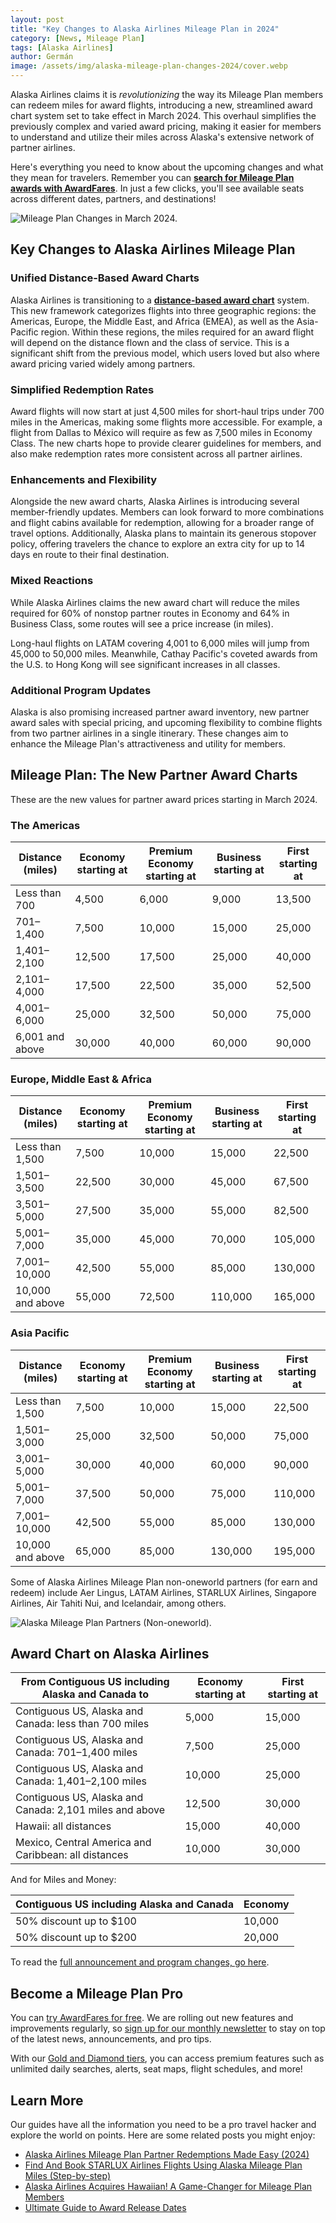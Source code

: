 ```yaml
---
layout: post
title: "Key Changes to Alaska Airlines Mileage Plan in 2024"
category: [News, Mileage Plan]
tags: [Alaska Airlines]
author: Germán
image: /assets/img/alaska-mileage-plan-changes-2024/cover.webp
---
```


Alaska Airlines claims it is *revolutionizing* the way its Mileage Plan members can redeem miles for award flights, introducing a new, streamlined award chart system set to take effect in March 2024. This overhaul simplifies the previously complex and varied award pricing, making it easier for members to understand and utilize their miles across Alaska's extensive network of partner airlines.

Here's everything you need to know about the upcoming changes and what they mean for travelers. Remember you can [**search for Mileage Plan awards with AwardFares**](https://awardfares.com/search?..;z:alaska). In just a few clicks, you'll see available seats across different dates, partners, and destinations!

<img src="../assets/img/alaska-mileage-plan-changes-2024/mileageplan-changes.webp" alt="Mileage Plan Changes in March 2024." class="noborder"/>

## Key Changes to Alaska Airlines Mileage Plan

### Unified Distance-Based Award Charts

Alaska Airlines is transitioning to a [**distance-based award chart**](https://blog.awardfares.com/demystifying-award-charts/) system. This new framework categorizes flights into three geographic regions: the Americas, Europe, the Middle East, and Africa (EMEA), as well as the Asia-Pacific region. Within these regions, the miles required for an award flight will depend on the distance flown and the class of service. This is a significant shift from the previous model, which users loved but also where award pricing varied widely among partners.

### Simplified Redemption Rates

Award flights will now start at just 4,500 miles for short-haul trips under 700 miles in the Americas, making some flights more accessible. For example, a flight from Dallas to México will require as few as 7,500 miles in Economy Class. The new charts hope to provide clearer guidelines for members, and also make redemption rates more consistent across all partner airlines.

### Enhancements and Flexibility

Alongside the new award charts, Alaska Airlines is introducing several member-friendly updates. Members can look forward to more combinations and flight cabins available for redemption, allowing for a broader range of travel options. Additionally, Alaska plans to maintain its generous stopover policy, offering travelers the chance to explore an extra city for up to 14 days en route to their final destination.

### Mixed Reactions

While Alaska Airlines claims the new award chart will reduce the miles required for 60% of nonstop partner routes in Economy and 64% in Business Class, some routes will see a price increase (in miles).

Long-haul flights on LATAM covering 4,001 to 6,000 miles will jump from 45,000 to 50,000 miles. Meanwhile, Cathay Pacific's coveted awards from the U.S. to Hong Kong will see significant increases in all classes.

### Additional Program Updates

Alaska is also promising increased partner award inventory, new partner award sales with special pricing, and upcoming flexibility to combine flights from two partner airlines in a single itinerary. These changes aim to enhance the Mileage Plan's attractiveness and utility for members.

## Mileage Plan: The New Partner Award Charts

These are the new values for partner award prices starting in March 2024.

### The Americas

| Distance (miles) | Economy starting at | Premium Economy starting at | Business starting at | First starting at |
|------------------|---------------------|-----------------------------|----------------------|-------------------|
| Less than 700    | 4,500               | 6,000                       | 9,000                | 13,500            |
| 701–1,400        | 7,500               | 10,000                      | 15,000               | 25,000            |
| 1,401–2,100      | 12,500              | 17,500                      | 25,000               | 40,000            |
| 2,101–4,000      | 17,500              | 22,500                      | 35,000               | 52,500            |
| 4,001–6,000      | 25,000              | 32,500                      | 50,000               | 75,000            |
| 6,001 and above  | 30,000              | 40,000                      | 60,000               | 90,000            |

### Europe, Middle East & Africa

| Distance (miles)  | Economy starting at | Premium Economy starting at | Business starting at | First starting at |
|-------------------|---------------------|-----------------------------|----------------------|-------------------|
| Less than 1,500   | 7,500               | 10,000                      | 15,000               | 22,500            |
| 1,501–3,500       | 22,500              | 30,000                      | 45,000               | 67,500            |
| 3,501–5,000       | 27,500              | 35,000                      | 55,000               | 82,500            |
| 5,001–7,000       | 35,000              | 45,000                      | 70,000               | 105,000           |
| 7,001–10,000      | 42,500              | 55,000                      | 85,000               | 130,000           |
| 10,000 and above  | 55,000              | 72,500                      | 110,000              | 165,000           |

### Asia Pacific

| Distance (miles) | Economy starting at | Premium Economy starting at | Business starting at | First starting at |
|------------------|---------------------|-----------------------------|----------------------|-------------------|
| Less than 1,500  | 7,500               | 10,000                      | 15,000               | 22,500            |
| 1,501–3,000      | 25,000              | 32,500                      | 50,000               | 75,000            |
| 3,001–5,000      | 30,000              | 40,000                      | 60,000               | 90,000            |
| 5,001–7,000      | 37,500              | 50,000                      | 75,000               | 110,000           |
| 7,001–10,000     | 42,500              | 55,000                      | 85,000               | 130,000           |
| 10,000 and above | 65,000              | 85,000                      | 130,000              | 195,000           |

Some of Alaska Airlines Mileage Plan non-oneworld partners (for earn and redeem) include Aer Lingus, LATAM Airlines, STARLUX Airlines, Singapore Airlines, Air Tahiti Nui, and Icelandair, among others.

<img src="../assets/img/alaska-mileage-plan-changes-2024/ak-partners.webp" alt="Alaska Mileage Plan Partners (Non-oneworld)." class="noborder"/>

## Award Chart on Alaska Airlines

| From Contiguous US including Alaska and Canada to               | Economy starting at | First starting at |
|-----------------------------------------------------------------|---------------------|-------------------|
| Contiguous US, Alaska and Canada: less than 700 miles           | 5,000               | 15,000            |
| Contiguous US, Alaska and Canada: 701–1,400 miles               | 7,500               | 25,000            |
| Contiguous US, Alaska and Canada: 1,401–2,100 miles             | 10,000              | 25,000            |
| Contiguous US, Alaska and Canada: 2,101 miles and above         | 12,500              | 30,000            |
| Hawaii: all distances                                           | 15,000              | 40,000            |
| Mexico, Central America and Caribbean: all distances            | 10,000              | 30,000            |

And for Miles and Money:

| Contiguous US including Alaska and Canada | Economy         |
|-------------------------------------------|-----------------|
| 50% discount up to $100                   | 10,000          |
| 50% discount up to $200                   | 20,000          |

To read the [full announcement and program changes, go here](https://www.alaskaair.com/content/mileage-plan/use-miles/award-charts).

## Become a Mileage Plan Pro

You can [try AwardFares for free](https://awardfares.com/). We are rolling out new features and improvements regularly, so [sign up for our monthly newsletter](https://awardfares.com/newsletter) to stay on top of the latest news, announcements, and pro tips.

With our [Gold and Diamond tiers](https://awardfares.com/pricing), you can access premium features such as unlimited daily searches, alerts, seat maps, flight schedules, and more!

## Learn More

Our guides have all the information you need to be a pro travel hacker and explore the world on points. Here are some related posts you might enjoy:

- [Alaska Airlines Mileage Plan Partner Redemptions Made Easy (2024)](https://blog.awardfares.com/alaska-partners-2023/)
- [Find And Book STARLUX Airlines Flights Using Alaska Mileage Plan Miles (Step-by-step)](https://blog.awardfares.com/alaska-mileageplan-starlux/)
- [Alaska Airlines Acquires Hawaiian! A Game-Changer for Mileage Plan Members](https://blog.awardfares.com/alaska-hawaiian-merger/)
- [Ultimate Guide to Award Release Dates](https://blog.awardfares.com/ultimate-guide-to-award-release-dates/)
